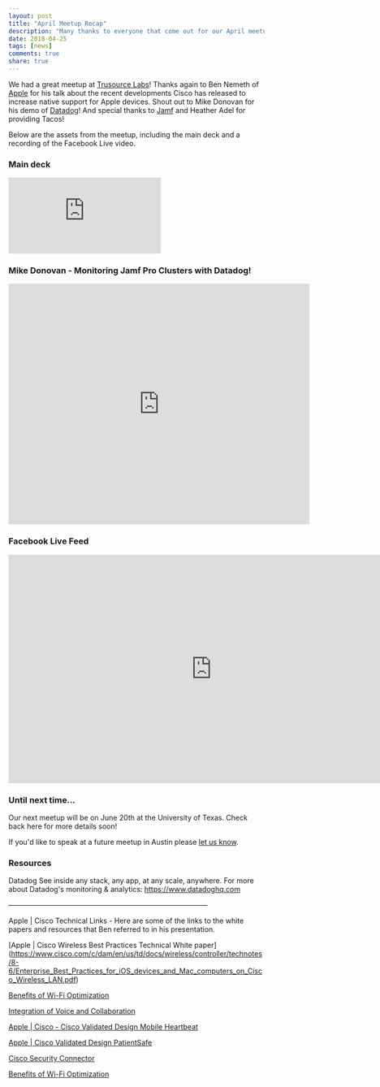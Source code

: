 ```yaml
---
layout: post
title: "April Meetup Recap"
description: "Many thanks to everyone that come out for our April meetup at TruSource Labs! Here are our resources from the event."
date: 2018-04-25
tags: [news]
comments: true
share: true
---
```


We had a great meetup at [Trusource Labs](https://www.trusourcelabs.com/)! Thanks again to Ben Nemeth of [Apple](https://www.apple.com/) for his talk about the recent developments Cisco has released to increase native support for Apple devices. Shout out to Mike Donovan for his demo of [Datadog](https://www.datadoghq.com)! And special thanks to [Jamf](https://www.jamf.com) and Heather Adel for providing Tacos!

Below are the assets from the meetup, including the main deck and a recording of the Facebook Live video.

### Main deck

<iframe src="https://docs.google.com/presentation/d/e/2PACX-1vRXKUMp9oDfejogZs7HXp6hL0ypRBGTptynUwkMf8aKizpJVQTn5lSppdevLk6KhazBjU0xdOx-S7sm/embed?start=false&loop=false&delayms=3000" frameborder="0" width=“800” height=“474” allowfullscreen="true" mozallowfullscreen="true" webkitallowfullscreen="true"></iframe>

### Mike Donovan - Monitoring Jamf Pro Clusters with Datadog!

<iframe src="https://docs.google.com/presentation/d/e/2PACX-1vTY5CEq78AcDjsJd-RjCjyY7NUdEWic5R2JrgN7OLURmJj3UoqZhe_RUy0x91R7vX8gYNNrZomYO-OS/embed?start=false&loop=false&delayms=3000" frameborder="0" width="593" height="474" allowfullscreen="true" mozallowfullscreen="true" webkitallowfullscreen="true"></iframe>

### Facebook Live Feed

<iframe src="https://www.facebook.com/plugins/video.php?href=https%3A%2F%2Fwww.facebook.com%2Faustinappleadmins%2Fvideos%2F1696589440421720%2F&show_text=0&width=560" width="800" height="450" style="border:none;overflow:hidden" scrolling="no" frameborder="0" allowTransparency="true" allowFullScreen="true"></iframe>


### Until next time...

Our next meetup will be on June 20th at the University of Texas. Check back here for more details soon!

If you'd like to speak at a future meetup in Austin please [let us know](https://goo.gl/forms/SlplkdmkkyKpG7982).


### Resources

Datadog
See inside any stack, any app, at any scale, anywhere. For more about Datadog's monitoring & analytics:
https://www.datadoghq.com


————————————————————————————


Apple | Cisco Technical Links - Here are some of the links to the white papers and resources that Ben referred to in his presentation.

[Apple | Cisco Wireless Best Practices Technical White paper] (https://www.cisco.com/c/dam/en/us/td/docs/wireless/controller/technotes/8-6/Enterprise_Best_Practices_for_iOS_devices_and_Mac_computers_on_Cisco_Wireless_LAN.pdf)

[Benefits of Wi-Fi Optimization](https://www.cisco.com/c/dam/en/us/products/collateral/wireless/cisco-on-cisco-so-r4.pdf)


[Integration of Voice and Collaboration](https://www.cisco.com/c/dam/en/us/solutions/collateral/collaboration/cloud-collaboration/integrating-voice-and-collaboration.pdf)


[Apple | Cisco - Cisco Validated Design Mobile Heartbeat](https://www.cisco.com/c/dam/en/us/td/docs/solutions/CVD/Healthcare/CVD-Adopting-FastLane-Clinical-Comm-MobileHeartbeat-2017JUN.pdf) 


[Apple | Cisco Validated Design PatientSafe](https://www.cisco.com/c/dam/en/us/td/docs/solutions/CVD/Healthcare/CVD-Adopting-FastLane-Clinical-Comm-PatientSafe-2017JUN.pdf)


[Cisco Security Connector](https://www.cisco.com/c/en/us/products/security/security-connector/index.html)


[Benefits of Wi-Fi Optimization](https://www.cisco.com/c/dam/en/us/products/collateral/wireless/cisco-on-cisco-so-r4.pdf)

